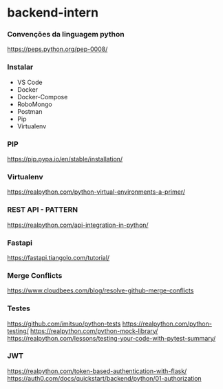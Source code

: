 # backend-intern

### Convenções da linguagem python
https://peps.python.org/pep-0008/

### Instalar
  - VS Code
  - Docker
  - Docker-Compose
  - RoboMongo
  - Postman
  - Pip
  - Virtualenv

### PIP
https://pip.pypa.io/en/stable/installation/

### Virtualenv
https://realpython.com/python-virtual-environments-a-primer/

### REST API - PATTERN
https://realpython.com/api-integration-in-python/

### Fastapi
https://fastapi.tiangolo.com/tutorial/

### Merge Conflicts
https://www.cloudbees.com/blog/resolve-github-merge-conflicts

### Testes
https://github.com/imitsuo/python-tests
https://realpython.com/python-testing/
https://realpython.com/python-mock-library/
https://realpython.com/lessons/testing-your-code-with-pytest-summary/

### JWT
https://realpython.com/token-based-authentication-with-flask/
https://auth0.com/docs/quickstart/backend/python/01-authorization
